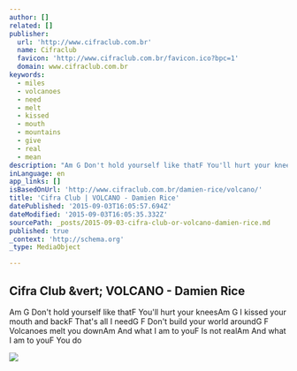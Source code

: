 ```yaml
---
author: []
related: []
publisher:
  url: 'http://www.cifraclub.com.br'
  name: Cifraclub
  favicon: 'http://www.cifraclub.com.br/favicon.ico?bpc=1'
  domain: www.cifraclub.com.br
keywords:
  - miles
  - volcanoes
  - need
  - melt
  - kissed
  - mouth
  - mountains
  - give
  - real
  - mean
description: "Am G Don't hold yourself like thatF You'll hurt your kneesAm G I kissed your mouth and backF That's all I needG F Don't build your world aroundG F Volcanoes melt you downAm And what I am to youF Is not realAm And what I am to youF You do"
inLanguage: en
app_links: []
isBasedOnUrl: 'http://www.cifraclub.com.br/damien-rice/volcano/'
title: 'Cifra Club | VOLCANO - Damien Rice'
datePublished: '2015-09-03T16:05:57.694Z'
dateModified: '2015-09-03T16:05:35.332Z'
sourcePath: _posts/2015-09-03-cifra-club-or-volcano-damien-rice.md
published: true
_context: 'http://schema.org'
_type: MediaObject

---
```

<article style=""><h1>Cifra Club &amp;vert; VOLCANO - Damien Rice</h1><p>Am G Don't hold yourself like thatF You'll hurt your kneesAm G I kissed your mouth and backF That's all I needG F Don't build your world aroundG F Volcanoes melt you downAm And what I am to youF Is not realAm And what I am to youF You do</p><img src="http://sscdn.trrsf.com/uploadfile/letras/fotos/8/c/e/8/8ce84db8a6901bbf8c4acfb1dcb52c3d.jpg" /></article>
